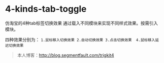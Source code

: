 4-kinds-tab-toggle
==================

 仿淘宝的4种tab标签切换效果
通过载入不同模块来实现不同样式效果。按需引入模块。

四种效果分别为：
   ``1.鼠标移入切换效果
    2.自动切换效果
    3.点击切换效果 
    4.鼠标移入延迟切换效果``
  
>本人博客：http://blog.segmentfault.com/trigkit4
